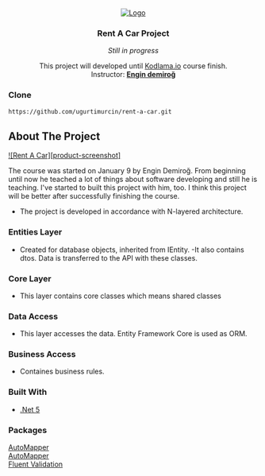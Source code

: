 


<!-- PROJECT LOGO -->
<br />
<p align="center">
  <a href="https://github.com/othneildrew/Best-README-Template">
    <img src="https://user-images.githubusercontent.com/57873947/108094689-20091600-7090-11eb-9125-25ca1437f935.png" alt="Logo">
  </a>

  <h3 align="center">Rent A Car Project</h3>
    <p align="center"><i>Still in progress</i></h3>

  <p align="center">
    This project will developed until <a href="https://www.kodlama.io/">Kodlama.io</a> course finish.
    <br />
    Instructor: <a href="https://github.com/engindemirog"><strong>Engin demiroğ</strong></a>
    <br />
  </p>
</p>

### Clone
  ```sh
  https://github.com/ugurtimurcin/rent-a-car.git
  ```


<!-- ABOUT THE PROJECT -->
## About The Project

[![Rent A Car][product-screenshot]](https://example.com)

The course was started on January 9 by Engin Demiroğ. From beginning until now he teached a lot of things about software developing and still he is teaching. I've started to built this project with him, too. I think this project will be better after successfully finishing the course.

* The project is developed in accordance with N-layered architecture.
### Entities Layer
- Created for database objects, inherited from IEntity.
-It also contains dtos. Data is transferred to the API with these classes.

### Core Layer
- This layer contains core classes which means shared classes

### Data Access
- This layer accesses the data. Entity Framework Core is used as ORM.
### Business Access
- Containes business rules.

### Built With

* [.Net 5](https://docs.microsoft.com/en-us/dotnet/core/dotnet-five)

### Packages
<a href="https://automapper.org/">AutoMapper</a><br/>
<a href="https://docs.microsoft.com/en-us/ef/core/">AutoMapper</a><br/>
<a href="https://fluentvalidation.net/">Fluent Validation</a>


